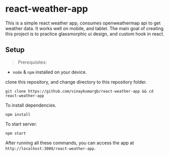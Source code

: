 # react-weather-app

This is a simple react weather app, consumes openweathermap api to get weather data. It works well on mobile, and tablet. The main goal of creating this project is to practice glassmorphic ui design, and custom hook in react.

## Setup
> Prerequisites:
- `node` & `npm` installed on your device.

clone this repository, and change directory to this repository folder.

```
git clone https://github.com/vinaykumargb/react-weather-app && cd react-weather-app
```

To install dependencies.

```
npm install
```

To start server.

```
npm start
```

After running all these commands, you can access the app at `http://localhost:3000/react-weather-app`.